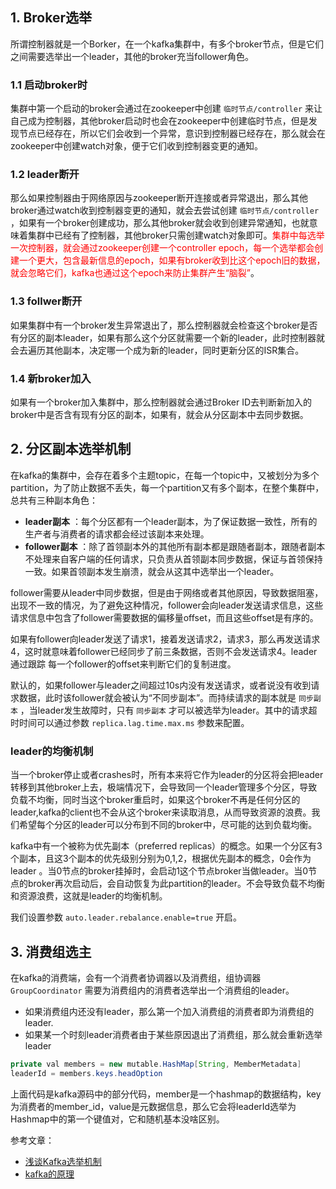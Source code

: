 
## 1. Broker选举

所谓控制器就是一个Borker，在一个kafka集群中，有多个broker节点，但是它们之间需要选举出一个leader，其他的broker充当follower角色。

### 1.1 启动broker时
集群中第一个启动的broker会通过在zookeeper中创建 `临时节点/controller` 来让自己成为控制器，其他broker启动时也会在zookeeper中创建临时节点，但是发现节点已经存在，所以它们会收到一个异常，意识到控制器已经存在，那么就会在zookeeper中创建watch对象，便于它们收到控制器变更的通知。

### 1.2 leader断开
那么如果控制器由于网络原因与zookeeper断开连接或者异常退出，那么其他broker通过watch收到控制器变更的通知，就会去尝试创建 `临时节点/controller` ，如果有一个broker创建成功，那么其他broker就会收到创建异常通知，也就意味着集群中已经有了控制器，其他broker只需创建watch对象即可。<font color="red">集群中每选举一次控制器，就会通过zookeeper创建一个controller epoch，每一个选举都会创建一个更大，包含最新信息的epoch，如果有broker收到比这个epoch旧的数据，就会忽略它们，kafka也通过这个epoch来防止集群产生“脑裂”</font>。

### 1.3 follwer断开
如果集群中有一个broker发生异常退出了，那么控制器就会检查这个broker是否有分区的副本leader，如果有那么这个分区就需要一个新的leader，此时控制器就会去遍历其他副本，决定哪一个成为新的leader，同时更新分区的ISR集合。

### 1.4 新broker加入
如果有一个broker加入集群中，那么控制器就会通过Broker ID去判断新加入的broker中是否含有现有分区的副本，如果有，就会从分区副本中去同步数据。


## 2. 分区副本选举机制

在kafka的集群中，会存在着多个主题topic，在每一个topic中，又被划分为多个partition，为了防止数据不丢失，每一个partition又有多个副本，在整个集群中，总共有三种副本角色：

- **leader副本** ：每个分区都有一个leader副本，为了保证数据一致性，所有的生产者与消费者的请求都会经过该副本来处理。
- **follower副本** ：除了首领副本外的其他所有副本都是跟随者副本，跟随者副本不处理来自客户端的任何请求，只负责从首领副本同步数据，保证与首领保持一致。如果首领副本发生崩溃，就会从这其中选举出一个leader。

follower需要从leader中同步数据，但是由于网络或者其他原因，导致数据阻塞，出现不一致的情况，为了避免这种情况，follower会向leader发送请求信息，这些请求信息中包含了follower需要数据的偏移量offset，而且这些offset是有序的。

如果有follower向leader发送了请求1，接着发送请求2，请求3，那么再发送请求4，这时就意味着follower已经同步了前三条数据，否则不会发送请求4。leader通过跟踪 每一个follower的offset来判断它们的复制进度。

默认的，如果follower与leader之间超过10s内没有发送请求，或者说没有收到请求数据，此时该follower就会被认为“不同步副本”。而持续请求的副本就是 `同步副本` ，当leader发生故障时，只有 `同步副本` 才可以被选举为leader。其中的请求超时时间可以通过参数 `replica.lag.time.max.ms` 参数来配置。

### leader的均衡机制

当一个broker停止或者crashes时，所有本来将它作为leader的分区将会把leader转移到其他broker上去，极端情况下，会导致同一个leader管理多个分区，导致负载不均衡，同时当这个broker重启时，如果这个broker不再是任何分区的leader,kafka的client也不会从这个broker来读取消息，从而导致资源的浪费。我们希望每个分区的leader可以分布到不同的broker中，尽可能的达到负载均衡。

kafka中有一个被称为优先副本（preferred replicas）的概念。如果一个分区有3个副本，且这3个副本的优先级别分别为0,1,2，根据优先副本的概念，0会作为leader 。当0节点的broker挂掉时，会启动1这个节点broker当做leader。当0节点的broker再次启动后，会自动恢复为此partition的leader。不会导致负载不均衡和资源浪费，这就是leader的均衡机制。

我们设置参数 `auto.leader.rebalance.enable=true` 开启。

## 3. 消费组选主

在kafka的消费端，会有一个消费者协调器以及消费组，组协调器 `GroupCoordinator` 需要为消费组内的消费者选举出一个消费组的leader。

- 如果消费组内还没有leader，那么第一个加入消费组的消费者即为消费组的leader.
- 如果某一个时刻leader消费者由于某些原因退出了消费组，那么就会重新选举leader

```java
private val members = new mutable.HashMap[String, MemberMetadata]
leaderId = members.keys.headOption
```

上面代码是kafka源码中的部分代码，member是一个hashmap的数据结构，key为消费者的member_id，value是元数据信息，那么它会将leaderId选举为Hashmap中的第一个键值对，它和随机基本没啥区别。

参考文章：  
- [浅谈Kafka选举机制](https://blog.csdn.net/qq_37142346/article/details/91349100)
- [kafka的原理](https://blog.csdn.net/wyqwilliam/article/details/82022987)